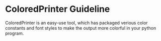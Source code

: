 # ColoredPrinter Guideline
ColoredPrinter is an easy-use tool, which has packaged verious color constants and font styles to make the output more colorful in your python program.
